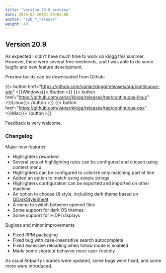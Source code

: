 ```yaml
---
title: "Version 20.9 preview"
date: 2020-04-26T01:46+03:00
anchor: "v20_4_release"
weight: 40
---
```


## Version 20.9

As expected I didn't have much time to work on klogg this summer. However, there were several free weekends,
and I was able to do some bugfix and new feature development.

Preview builds can be downloaded from Github: 

{{< button href="https://github.com/variar/klogg/releases/tag/continuous-win" >}}Windows{{< /button >}}
{{< button href="https://github.com/variar/klogg/releases/tag/continuous-linux" >}}Linux{{< /button >}}
{{< button href="https://github.com/variar/klogg/releases/tag/continuous-osx" >}}Mac{{< /button >}}

Feedback is very welcome.

### Changelog

Major new features:

 - Highlighters reworked:
  - Several sets of highlighting rules can be configured and chosen using context menu
  - Highlighters can be configured to colorize only matching part of line
  - Added an option to match using simple strings
  - Highlighters configuration can be exported and imported on other machine
 - An option to choose UI style, including dark theme based on [QDarkStyleSheet](https://github.com/ColinDuquesnoy/QDarkStyleSheet)
 - A menu to switch between opened files
 - Some support for dark OS themes
 - Some support for HiDPI displays

Bugixes and minor improvements

 - Fixed RPM packaging
 - Fixed bug with case-insensitive search autocomplete
 - Fixed excessive reloading when follow mode is enabled 
 - Made some shortcut behavior more user-friendly

As usual 3rdparty libraries were updated, some bugs were fixed, and some more were introduced.

